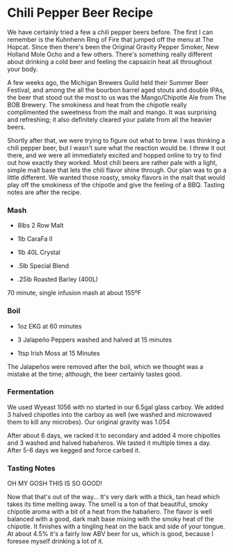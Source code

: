 Chili Pepper Beer Recipe
========================

We have certainly tried a few a chili pepper beers before. The first I can remember is the Kuhnhenn Ring of Fire that jumped off the menu at The Hopcat. Since then there's been the Original Gravity Pepper Smoker, New Holland Mole Ocho and a few others. There's something really different about drinking a cold beer and feeling the capsaicin heat all throughout your body.

A few weeks ago, the Michigan Brewers Guild held their Summer Beer Festival, and among the all the bourbon barrel aged stouts and double IPAs, the beer that stood out the most to us was the Mango/Chipotle Ale from The BOB Brewery. The smokiness and heat from the chipotle really complimented the sweetness from the malt and mango. It was surprising and refreshing; it also definitely cleared your palate from all the heavier beers.

Shortly after that, we were trying to figure out what to brew. I was thinking a chili pepper beer, but I wasn't sure what the reaction would be. I threw it out there, and we were all immediately excited and hopped online to try to find out how exactly they worked. Most chili beers are rather pale with a light, simple malt base that lets the chili flavor shine through. Our plan was to go a little different. We wanted those roasty, smoky flavors in the malt that would play off the smokiness of the chipotle and give the feeling of a BBQ. Tasting notes are after the recipe.

### Mash

*   8lbs 2 Row Malt

*   1lb CaraFa II

*   1lb 40L Crystal

*   .5lb Special Blend

*   .25lb Roasted Barley (400L)

70 minute, single infusion mash at about 155ºF

### Boil

*   1oz EKG at 60 minutes

*   3 Jalapeño Peppers washed and halved at 15 minutes

*   1tsp Irish Moss at 15 Minutes

The Jalapeños were removed after the boil, which we thought was a mistake at the time; although, the beer certainly tastes good.

### Fermentation

We used Wyeast 1056 with no started in our 6.5gal glass carboy. We added 3 halved chipotles into the carboy as well (we washed and microwaved them to kill any microbes). Our original gravity was 1.054

After about 6 days, we racked it to secondary and added 4 more chipotles and 3 washed and halved habañeros. We tasted it multiple times a day. After 5-6 days we kegged and force carbed it.

### Tasting Notes

OH MY GOSH THIS IS SO GOOD!

Now that that's out of the way… It's very dark with a thick, tan head which takes its time melting away. The smell is a ton of that beautiful, smoky chipotle aroma with a bit of a heat from the habañero. The flavor is well balanced with a good, dark malt base mixing with the smoky heat of the chipotle. It finishes with a tingling heat on the back and side of your tongue. At about 4.5% it's a fairly low ABV beer for us, which is good, because I foresee myself drinking a lot of it.